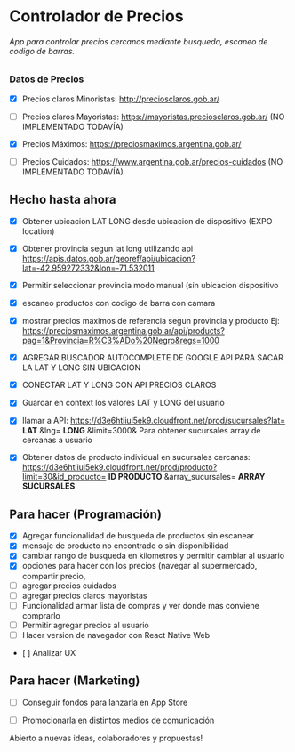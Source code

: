 # Controlador de Precios
###### App para controlar precios cercanos mediante busqueda, escaneo de codigo de barras. 
### Datos de Precios
- [x] Precios claros Minoristas: http://preciosclaros.gob.ar/
- [ ] Precios claros Mayoristas: https://mayoristas.preciosclaros.gob.ar/ (NO IMPLEMENTADO TODAVÍA)
- [x] Precios Máximos: https://preciosmaximos.argentina.gob.ar/
- [ ] Precios Cuidados: https://www.argentina.gob.ar/precios-cuidados (NO IMPLEMENTADO TODAVÍA)




## Hecho hasta ahora
- [x] Obtener ubicacion LAT LONG desde ubicacion de dispositivo (EXPO location)
- [x] Obtener provincia segun lat long utilizando api https://apis.datos.gob.ar/georef/api/ubicacion?lat=-42.959272332&lon=-71.532011
- [x] Permitir seleccionar provincia modo manual (sin ubicacion dispositivo
- [x] escaneo productos con codigo de barra con camara
- [x] mostrar precios maximos de referencia segun provincia y producto Ej: https://preciosmaximos.argentina.gob.ar/api/products?pag=1&Provincia=R%C3%ADo%20Negro&regs=1000
- [x] AGREGAR BUSCADOR AUTOCOMPLETE DE GOOGLE API PARA SACAR LA LAT Y LONG SIN UBICACIÓN

- [x] CONECTAR LAT Y LONG CON API PRECIOS CLAROS
- [x] Guardar en context los valores LAT y LONG del usuario
- [x] llamar a API: https://d3e6htiiul5ek9.cloudfront.net/prod/sucursales?lat= **LAT** &lng= **LONG** &limit=3000& Para obtener sucursales array de cercanas a usuario
- [x] Obtener datos de producto individual en sucursales cercanas:
https://d3e6htiiul5ek9.cloudfront.net/prod/producto?limit=30&id_producto= **ID PRODUCTO** &array_sucursales= **ARRAY SUCURSALES**

## Para hacer (Programación)
- [x] Agregar funcionalidad de busqueda de productos sin escanear
- [x] mensaje de producto no encontrado o sin disponibilidad
- [x] cambiar rango de busqueda en kilometros y permitir cambiar al usuario
- [x] opciones para hacer con los precios (navegar al supermercado, compartir precio,
- [ ] agregar precios cuidados
- [ ] agregar precios claros mayoristas
- [ ] Funcionalidad armar lista de compras y ver donde mas conviene comprarlo
- [ ] Permitir agregar precios al usuario
- [ ] Hacer version de navegador con React Native Web
- [ ] Analizar UX

## Para hacer (Marketing)
- [ ] Conseguir fondos para lanzarla en App Store
- [ ] Promocionarla en distintos medios de comunicación


Abierto a nuevas ideas, colaboradores y propuestas!





